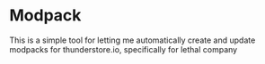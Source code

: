 Modpack
=======

This is a simple tool for letting me automatically create and update modpacks for thunderstore.io, specifically for lethal company
